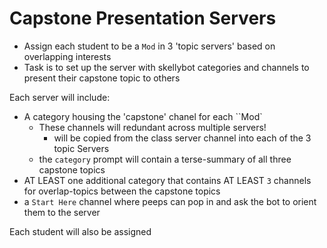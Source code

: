 # Capstone Presentation Servers

- Assign each student to be a `Mod` in 3 'topic servers' based on overlapping interests
- Task is to set up the server with skellybot categories and channels to present their capstone topic to others

Each server will include: 
- A category housing the 'capstone' chanel for each ``Mod` 
  - These channels will redundant across multiple servers!
    -  will be copied from the class server channel into each of the 3 topic Servers
  - the `category` prompt will contain a terse-summary of all three capstone topics
- AT LEAST one additional category that contains AT LEAST `3` channels for overlap-topics between the capstone topics
- a `Start Here` channel where peeps can pop in and ask the bot to orient them to the server


Each student will also be assigned 
  
